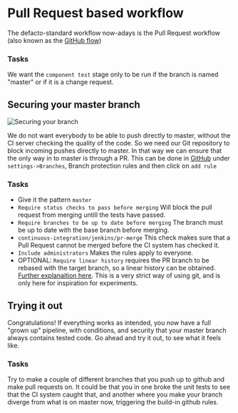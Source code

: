 # Pull Request based workflow

The defacto-standard workflow now-adays is the Pull Request workflow (also known as the [GitHub flow](https://guides.github.com/introduction/flow/))

### Tasks

We want the `component test` stage only to be run if the branch is named "master" or if it is a change request.

## Securing your master branch

![Securing your branch](../img/branch-protecting.png)

We do not want everybody to be able to push directly to master, without the CI server checking the quality of the code.
So we need our Git repository to block incoming pushes directly to master. In that way we can ensure that the only way in to master is through a PR.
This can be done in [GitHub](https://help.github.com/en/github/administering-a-repository/enabling-required-status-checks) under `settings->Branches`, Branch protection rules and then click on `add rule`

### Tasks

* Give it the pattern `master`
* `Require status checks to pass before merging` Will block the pull request from merging untill the tests have passed.
* `Require branches to be up to date before merging` The branch must be up to date with the base branch before merging.
* `continuous-integration/jenkins/pr-merge` This check makes sure that a Pull Request cannot be merged before the CI system has checked it.
* `Include administrators` Makes the rules apply to everyone.
* OPTIONAL: `Require linear history` requires the PR branch to be rebased with the target branch, so a linear history can be obtained. [Further explanaition here](https://www.bitsnbites.eu/a-tidy-linear-git-history/). This is a very strict way of using git, and is only here for inspiration for experiments.

## Trying it out

Congratulations! If everything works as intended, you now have a full "grown up" pipeline, with conditions, and security that your master branch always contains tested code.
Go ahead and try it out, to see what it feels like.

### Tasks

Try to make a couple of different branches that you push up to github and make pull requests on.
It could be that you in one broke the unit tests to see that the CI system caught that, and another where you make your branch diverge from what is on master now, triggering the build-in github rules.
